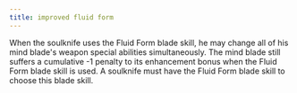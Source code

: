 ```yaml
---
title: improved fluid form
---
```


When the soulknife uses the Fluid Form blade skill, he may change all of his mind blade's weapon special abilities simultaneously. The mind blade still suffers a cumulative -1 penalty to its enhancement bonus when the Fluid Form blade skill is used. A soulknife must have the Fluid Form blade skill to choose this blade skill.
